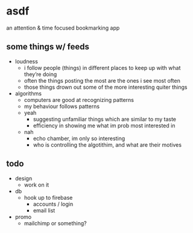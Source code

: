 # asdf
an attention & time focused bookmarking app

## some things w/ feeds
- loudness
  - i follow people (things) in different places to keep up with what they’re doing
  - often the things posting the most are the ones i see most often
  - those things drown out some of the more interesting quiter things
- algorithms
  - computers are good at recognizing patterns
  - my behaviour follows patterns
  - yeah
    - suggesting unfamiliar things which are similar to my taste
    - efficiency in showing me what im prob most interested in
  - nah
    - echo chamber, im only so interesting
    - who is controlling the algotithim, and what are their motives

## todo
- design
  - work on it
- db
  - hook up to firebase
    - accounts / login
    - email list
- promo
  - mailchimp or something?